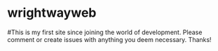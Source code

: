 # wrightwayweb

#This is my first site since joining the world of development. Please comment or create issues with anything you deem necessary. Thanks!
